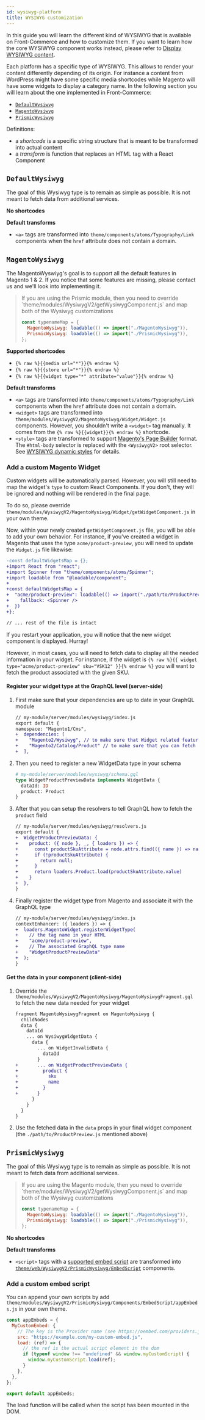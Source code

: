 ```yaml
---
id: wysiwyg-platform
title: WYSIWYG customization
---
```


In this guide you will learn the different kind of WYSIWYG that is available on Front-Commerce and how to customize them. If you want to learn how the core WYSIWYG component works instead, please refer to [Display WYSIWYG content](./wysiwyg.html).

Each platform has a specific type of WYSIWYG. This allows to render your content differently depending of its origin. For instance a content from WordPress might have some specific media shortcodes while Magento will have some widgets to display a category name. In the following section you will learn about the one implemented in Front-Commerce:

- [`DefaultWysiwyg`](#DefaultWysiwyg)
- [`MagentoWysiwyg`](#MagentoWysiwyg)
- [`PrismicWysiwyg`](#PrismicWysiwyg)

Definitions:

- a _shortcode_ is a specific string structure that is meant to be transformed into actual content
- a _transform_ is function that replaces an HTML tag with a React Component

## `DefaultWysiwyg`

The goal of this Wysiwyg type is to remain as simple as possible. It is not meant to fetch data from additional services.

**No shortcodes**

**Default transforms**

- `<a>` tags are transformed into `theme/components/atoms/Typography/Link` components when the `href` attribute does not contain a domain.

## `MagentoWysiwyg`

The MagentoWyswiyg's goal is to support all the default features in Magento 1 & 2. If you notice that some features are missing, please contact us and we'll look into implementing it.

<blockquote class="info">
If you are using the Prismic module, then you need to override `theme/modules/WysiwygV2/getWysiwygComponent.js` and map both of the Wysiwyg customizations

```js
const typenameMap = {
  MagentoWysiwyg: loadable(() => import("./MagentoWysiwyg")),
  PrismicWysiwyg: loadable(() => import("./PrismicWysiwyg")),
};
```

</blockquote>

**Supported shortcodes**

- `{% raw %}{{media url="*"}}{% endraw %}`
- `{% raw %}{{store url="*"}}{% endraw %}`
- `{% raw %}{{widget type="*" attribute="value"}}{% endraw %}`

**Default transforms**

- `<a>` tags are transformed into `theme/components/atoms/Typography/Link` components when the `href` attribute does not contain a domain.
- `<widget>` tags are transformed into `theme/modules/WysiwygV2/MagentoWysiwyg/Widget/Widget.js` components. However, you shouldn't write a `<widget>` tag manually. It comes from the `{% raw %}{{widget}}{% endraw %}` shortcode.
- `<style>` tags are transformed to support [Magento's Page Builder](/docs/magento2/page-builder.html) format. The `#html-body` selector is replaced with the `<WysiwygV2>` root selector. See [WYSIWYG dynamic styles](/docs/advanced/theme/wysiwyg.html#Dynamic-styles) for details.

### Add a custom Magento Widget

Custom widgets will be automatically parsed. However, you will still need to map the widget's `type` to custom React Components. If you don't, they will be ignored and nothing will be rendered in the final page.

To do so, please override `theme/modules/WysiwygV2/MagentoWysiwyg/Widget/getWidgetComponent.js` in your own theme.

Now, within your newly created `getWidgetComponent.js` file, you will be able to add your own behavior. For instance, if you've created a widget in Magento that uses the type `acme/product-preview`, you will need to update the `Widget.js` file likewise:

```diff
-const defaultWidgetsMap = {};
+import React from "react";
+import Spinner from "theme/components/atoms/Spinner";
+import loadable from "@loadable/component";
+
+const defaultWidgetsMap = {
+  "acme/product-preview": loadable(() => import("./path/to/ProductPreview.js"), {
+    fallback: <Spinner />
+  })
+};

// ... rest of the file is intact
```

If you restart your application, you will notice that the new widget component is displayed. Hurray!

However, in most cases, you will need to fetch data to display all the needed information in your widget. For instance, if the widget is `{% raw %}{{ widget type="acme/product-preview" sku="VSK12" }}{% endraw %}` you will want to fetch the product associated with the given SKU.

#### Register your widget type at the GraphQL level (**server-side**)

1.  First make sure that your dependencies are up to date in your GraphQL module
    ```diff
    // my-module/server/modules/wysiwyg/index.js
    export default {
    namespace: "Magento1/Cms",
    +  dependencies: [
    +    "Magento2/Wysiwyg", // to make sure that Widget related features are available
    +    "Magento2/Catalog/Product" // to make sure that you can fetch a product in your Wysiwyg data
    +  ],
    ```
1.  Then you need to register a new WidgetData type in your schema
    ```graphql
    # my-module/server/modules/wysiwyg/schema.gql
    type WidgetProductPreviewData implements WidgetData {
      dataId: ID
      product: Product
    }
    ```
1.  After that you can setup the resolvers to tell GraphQL how to fetch the `product` field
    ```diff
    // my-module/server/modules/wysiwyg/resolvers.js
    export default {
    +  WidgetProductPreviewData: {
    +    product: ({ node }, _, { loaders }) => {
    +      const productSkuAttribute = node.attrs.find(({ name }) => name === "sku")
    +      if (!productSkuAttribute) {
    +        return null;
    +      }
    +      return loaders.Product.load(productSkuAttribute.value)
    +    }
    +  },
    }
    ```
1.  Finally register the widget type from Magento and associate it with the GraphQL type
    ```diff
    // my-module/server/modules/wysiwyg/index.js
    contextEnhancer: ({ loaders }) => {
    +  loaders.MagentoWidget.registerWidgetType(
    +    // the tag name in your HTML
    +    "acme/product-preview",
    +    // The associated GraphQL type name
    +    "WidgetProductPreviewData"
    +  );
    }
    ```

#### Get the data in your component (**client-side**)

1.  Override the `theme/modules/WysiwygV2/MagentoWysiwyg/MagentoWysiwygFragment.gql` to fetch the new data needed for your widget
    ```diff
    fragment MagentoWysiwygFragment on MagentoWysiwyg {
      childNodes
      data {
        dataId
        ... on WysiwygWidgetData {
          data {
            ... on WidgetInvalidData {
              dataId
            }
    +       ... on WidgetProductPreviewData {
    +         product {
    +           sku
    +           name
    +         }
    +       }
          }
        }
      }
    }
    ```
1.  Use the fetched data in the `data` props in your final widget component (the `./path/to/ProductPreview.js` mentioned above)

## `PrismicWysiwyg`

The goal of this Wysiwyg type is to remain as simple as possible. It is not meant to fetch data from additional services.

<blockquote class="info">
If you are using the Magento module, then you need to override `theme/modules/WysiwygV2/getWysiwygComponent.js` and map both of the Wysiwyg customizations

```js
const typenameMap = {
  MagentoWysiwyg: loadable(() => import("./MagentoWysiwyg")),
  PrismicWysiwyg: loadable(() => import("./PrismicWysiwyg")),
};
```

</blockquote>

**No shortcodes**

**Default transforms**

- `<script>` tags with a [supported embed script](https://gitlab.com/front-commerce/front-commerce-prismic/-/blob/23d1a9a5360732d6a2cf15a326c5717db97896f3/prismic/web/theme/modules/WysiwygV2/PrismicWysiwyg/Components/EmbedScript/embeds.js) are transformed into [`theme/web/WysiwygV2/PrismicWysiwyg/EmbedScript`](https://gitlab.com/front-commerce/front-commerce-prismic/-/blob/23d1a9a5360732d6a2cf15a326c5717db97896f3/prismic/web/theme/modules/WysiwygV2/PrismicWysiwyg/Components/EmbedScript/EmbedScript.js) components.

### Add a custom embed script

You can append your own scripts by add `theme/modules/WysiwygV2/PrismicWysiwyg/Components/EmbedScript/appEmbeds.js` in your own theme.

```js
const appEmbeds = {
  MyCustomEmbed: {
    // The key is the Provider name (see https://oembed.com/providers.json)
    src: "https://example.com/my-custom-embed.js",
    load: (ref) => {
      // the ref is the actual script element in the dom
      if (typeof window !== "undefined" && window.myCustomScript) {
        window.myCustomScript.load(ref);
      }
    },
  },
};

export default appEmbeds;
```

The load function will be called when the script has been mounted in the DOM.
